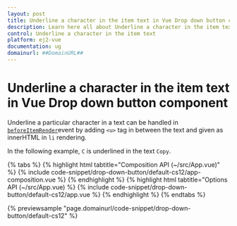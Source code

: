 ```yaml
---
layout: post
title: Underline a character in the item text in Vue Drop down button component | Syncfusion
description: Learn here all about Underline a character in the item text in Syncfusion Vue Drop down button component of Syncfusion Essential JS 2 and more.
control: Underline a character in the item text 
platform: ej2-vue
documentation: ug
domainurl: ##DomainURL##
---
```


# Underline a character in the item text in Vue Drop down button component

Underline a particular character in a text can be handled in [`beforeItemRender`](https://ej2.syncfusion.com/vue/documentation/api/drop-down-button/#beforeitemrender)event by adding `<u>` tag in between the text and given as innerHTML in `li` rendering.

In the following example, `C` is underlined in the text `Copy`.

{% tabs %}
{% highlight html tabtitle="Composition API (~/src/App.vue)" %}
{% include code-snippet/drop-down-button/default-cs12/app-composition.vue %}
{% endhighlight %}
{% highlight html tabtitle="Options API (~/src/App.vue) %}
{% include code-snippet/drop-down-button/default-cs12/app.vue %}
{% endhighlight %}
{% endtabs %}
        
{% previewsample "page.domainurl/code-snippet/drop-down-button/default-cs12" %}